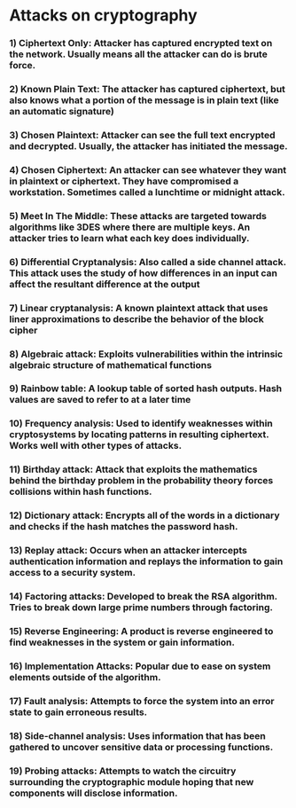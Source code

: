 # Attacks on cryptography

### 1) Ciphertext Only: Attacker has captured encrypted text on the network. Usually means all the attacker can do is brute force.

### 2) Known Plain Text: The attacker has captured ciphertext, but also knows what a portion of the message is in plain text (like an automatic signature)

### 3) Chosen Plaintext: Attacker can see the full text encrypted and decrypted. Usually, the attacker has initiated the message.

### 4) Chosen Ciphertext: An attacker can see whatever they want in plaintext or ciphertext. They have compromised a workstation. Sometimes called a lunchtime or midnight attack.

### 5) Meet In The Middle: These attacks are targeted towards algorithms like 3DES where there are multiple keys. An attacker tries to learn what each key does individually.

### 6) Differential Cryptanalysis: Also called a side channel attack. This attack uses the study of how differences in an input can affect the resultant difference at the output

### 7) Linear cryptanalysis: A known plaintext attack that uses liner approximations to describe the behavior of the block cipher

### 8) Algebraic attack: Exploits vulnerabilities within the intrinsic algebraic structure of mathematical functions

### 9) Rainbow table: A lookup table of sorted hash outputs. Hash values are saved to refer to at a later time

### 10) Frequency analysis: Used to identify weaknesses within cryptosystems by locating patterns in resulting ciphertext. Works well with other types of attacks.

### 11) Birthday attack: Attack that exploits the mathematics behind the birthday problem in the probability theory forces collisions within hash functions.

### 12) Dictionary attack: Encrypts all of the words in a dictionary and checks if the hash matches the password hash.

### 13) Replay attack: Occurs when an attacker intercepts authentication information and replays the information to gain access to a security system.

### 14) Factoring attacks: Developed to break the RSA algorithm. Tries to break down large prime numbers through factoring.

### 15) Reverse Engineering: A product is reverse engineered to find weaknesses in the system or gain information.

### 16) Implementation Attacks: Popular due to ease on system elements outside of the algorithm. 

### 17) Fault analysis: Attempts to force the system into an error state to gain erroneous results.

### 18) Side-channel analysis: Uses information that has been gathered to uncover sensitive data or processing functions.

### 19) Probing attacks: Attempts to watch the circuitry surrounding the cryptographic module hoping that new components will disclose information.
